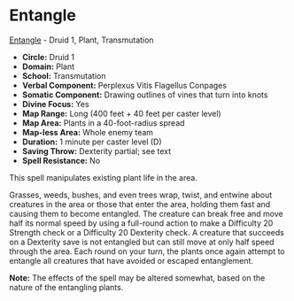 # Entangle

[Entangle](/Magic/E/Entangle.md) - Druid 1, Plant, Transmutation

- **Circle:** Druid 1
- **Domain:** Plant
- **School:** Transmutation
- **Verbal Component:** Perplexus Vitis Flagellus Conpages
- **Somatic Component:** Drawing outlines of vines that turn into knots
- **Divine Focus:** Yes
- **Map Range:** Long (400 feet + 40 feet per caster level)
- **Map Area:** Plants in a 40-foot-radius spread
- **Map-less Area:** Whole enemy team
- **Duration:** 1 minute per caster level (D)
- **Saving Throw:** Dexterity partial; see text
- **Spell Resistance:** No

This spell manipulates existing plant life in the area.

Grasses, weeds, bushes, and even trees wrap, twist, and entwine about creatures in the area or those that enter the area, holding them fast and causing them to become entangled. The creature can break free and move half its normal speed by using a full-round action to make a Difficulty 20 Strength check or a Difficulty 20 Dexterity check. A creature that succeeds on a Dexterity save is not entangled but can still move at only half speed through the area. Each round on your turn, the plants once again attempt to entangle all creatures that have avoided or escaped entanglement.

**Note:** The effects of the spell may be altered somewhat, based on the nature of the entangling plants.
